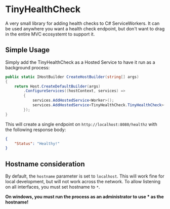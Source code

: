 # TinyHealthCheck
A very small library for adding health checks to C# ServiceWorkers. It can be used anywhere you want a health check endpoint, but
don't want to drag in the entire MVC ecosystemt to support it.

## Simple Usage
Simply add the TinyHealthCheck as a Hosted Service to have it run as a background process:
```csharp
public static IHostBuilder CreateHostBuilder(string[] args)
{
    return Host.CreateDefaultBuilder(args)
        .ConfigureServices((hostContext, services) =>
        {
            services.AddHostedService<Worker>();
            services.AddHostedService<TinyHealthCheck.TinyHealthCheck>();
        });
}
```

This will create a single endpoint on `http://localhost:8080/healthz` with the following response body:
```json
{
    "Status": "Healthy!"
}
```

## Hostname consideration
By default, the `hostname` parameter is set to `localhost`. This will work fine for local development, but will not work across the network.
To allow listening on all interfaces, you must set hostname to `*`.

**On windows, you must run the process as an administrator to use * as the hostname!**